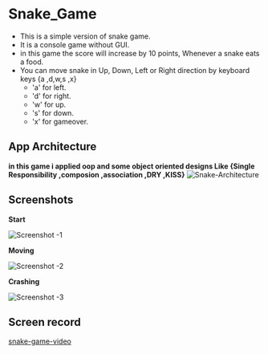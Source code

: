 # Snake_Game
- This is a simple version of snake game.
- It is a console game without GUI.
- in this game the score will increase by 10 points, Whenever a snake eats a food.
- You can move snake in Up, Down, Left or Right direction by keyboard keys {a ,d,w,s ,x}
  - 'a' for left.
  - 'd' for right.
  - 'w' for up.
  - 's' for down.
  - 'x' for gameover.

## App Architecture
**in this game i applied oop and some object oriented designs Like {Single Responsibility ,composion ,association ,DRY ,KISS}**
![Snake-Architecture](https://user-images.githubusercontent.com/77184432/176635787-57c56877-0203-4cab-a2c1-66ec1079bd6a.png)

## Screenshots

**Start**

![Screenshot -1](https://user-images.githubusercontent.com/77184432/176635448-b0fd6eee-5461-4ad5-9c35-dde1936aef81.png)

**Moving**

![Screenshot -2](https://user-images.githubusercontent.com/77184432/176635569-7c1e64ca-2133-480e-b5ae-f6005db20965.png)

**Crashing**

![Screenshot -3](https://user-images.githubusercontent.com/77184432/176635667-58cf09c0-a57c-436a-8121-0b33a28841dd.png)

## Screen record
[snake-game-video](https://www.youtube.com/watch?v=9IaBA2TGRjA&feature=youtu.be)
